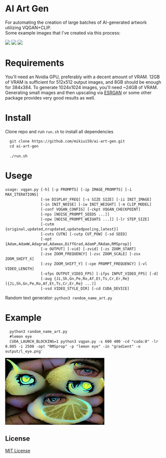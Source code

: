 # AI Art Gen
For automating the creation of large batches of AI-generated artwork utilizing VQGAN+CLIP.  
Some example images that I've created via this process:  

<img src="e1.png" width="350">
<img src="e2.png" width="350">
<img src="e3.png" width="350">

# Requirements

You'll need an Nvidia GPU, preferably with a decent amount of VRAM. 12GB of VRAM is sufficient for 512x512 output images, and 8GB should be enough for 384x384. To generate 1024x1024 images, you'll need ~24GB of VRAM. Generating small images and then upscaling via [ESRGAN](https://github.com/xinntao/Real-ESRGAN) or some other package provides very good results as well.

# Install

Clone repo and run `run.sh` to install all dependencies
```
  git clone https://github.com/mikiui59/ai-art-gen.git
  cd ai-art-gen
  
  ./run.sh
```



# Usege

```
usage: vqgan.py [-h] [-p PROMPTS] [-ip IMAGE_PROMPTS] [-i MAX_ITERATIONS]
                [-se DISPLAY_FREQ] [-s SIZE SIZE] [-ii INIT_IMAGE]
                [-in INIT_NOISE] [-iw INIT_WEIGHT] [-m CLIP_MODEL]
                [-conf VQGAN_CONFIG] [-ckpt VQGAN_CHECKPOINT]
                [-nps [NOISE_PROMPT_SEEDS ...]]
                [-npw [NOISE_PROMPT_WEIGHTS ...]] [-lr STEP_SIZE]
                [-cutm {original,updated,nrupdated,updatedpooling,latest}]
                [-cuts CUTN] [-cutp CUT_POW] [-sd SEED]
                [-opt {Adam,AdamW,Adagrad,Adamax,DiffGrad,AdamP,RAdam,RMSprop}]
                [-o OUTPUT] [-vid] [-zvid] [-zs ZOOM_START]
                [-zse ZOOM_FREQUENCY] [-zsc ZOOM_SCALE] [-zsx ZOOM_SHIFT_X]
                [-zsy ZOOM_SHIFT_Y] [-cpe PROMPT_FREQUENCY] [-vl VIDEO_LENGTH]
                [-ofps OUTPUT_VIDEO_FPS] [-ifps INPUT_VIDEO_FPS] [-d]
                [-aug {Ji,Sh,Gn,Pe,Ro,Af,Et,Ts,Cr,Er,Re} [{Ji,Sh,Gn,Pe,Ro,Af,Et,Ts,Cr,Er,Re} ...]]
                [-vsd VIDEO_STYLE_DIR] [-cd CUDA_DEVICE]
```

Random text generator: `python3 random_name_art.py`

# Example
```
  python3 random_name_art.py
  #lemon eye
  CUDA_LAUNCH_BLOCKING=1 python3 vqgan.py -s 600 400 -cd "cuda:0" -lr 0.085 -i 2500 -opt "RMSprop" -p "lemon eye" -in "gradient" -o output/l_eye.png'
```
<img src="l_eye.png" width="320">


## License

[MIT License](http://en.wikipedia.org/wiki/MIT_License)
